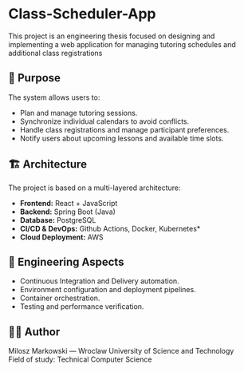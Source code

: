 # Class-Scheduler-App
This project is an engineering thesis focused on designing and implementing a web application for managing tutoring schedules and additional class registrations

## 🎯 Purpose
The system allows users to:
- Plan and manage tutoring sessions.
- Synchronize individual calendars to avoid conflicts.
- Handle class registrations and manage participant preferences.
- Notify users about upcoming lessons and available time slots.

## 🏗️ Architecture
The project is based on a multi-layered architecture:
- **Frontend:** React + JavaScript
- **Backend:** Spring Boot (Java)
- **Database:** PostgreSQL
- **CI/CD & DevOps:** Github Actions, Docker, Kubernetes*
- **Cloud Deployment:** AWS

## 🧩 Engineering Aspects
- Continuous Integration and Delivery automation.
- Environment configuration and deployment pipelines.
- Container orchestration.
- Testing and performance verification.

## 👨‍💻 Author
Milosz Markowski — Wroclaw University of Science and Technology  
Field of study: Technical Computer Science
